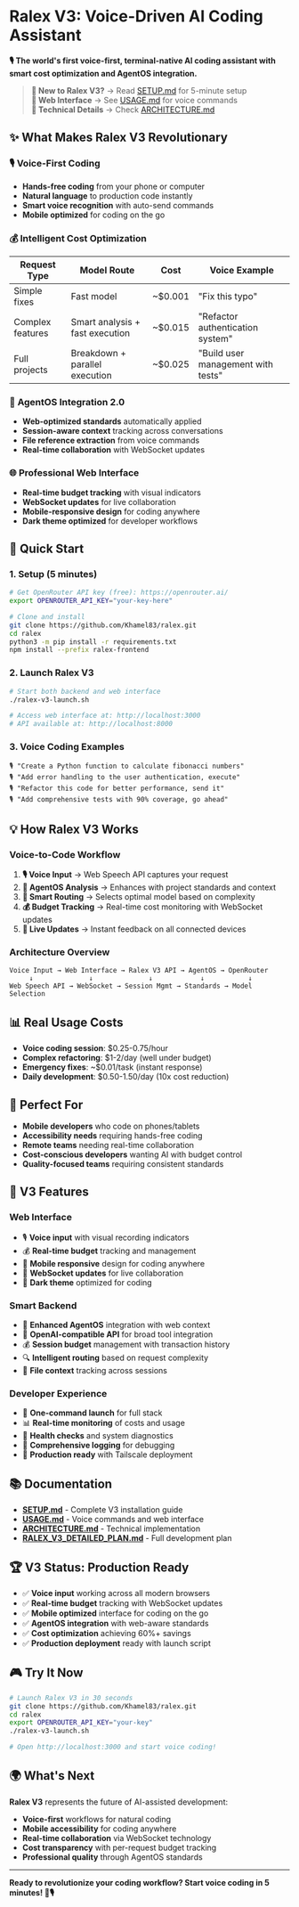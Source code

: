 # Ralex V3: Voice-Driven AI Coding Assistant

**🎙️ The world's first voice-first, terminal-native AI coding assistant with smart cost optimization and AgentOS integration.**

> **🚀 New to Ralex V3?** → Read [SETUP.md](SETUP.md) for 5-minute setup  
> **📱 Web Interface** → See [USAGE.md](USAGE.md) for voice commands  
> **🔧 Technical Details** → Check [ARCHITECTURE.md](ARCHITECTURE.md)

## ✨ What Makes Ralex V3 Revolutionary

### 🎙️ **Voice-First Coding**
- **Hands-free coding** from your phone or computer
- **Natural language** to production code instantly  
- **Smart voice recognition** with auto-send commands
- **Mobile optimized** for coding on the go

### 💰 **Intelligent Cost Optimization**
| Request Type | Model Route | Cost | Voice Example |
|-------------|-------------|------|---------------|
| Simple fixes | Fast model | ~$0.001 | "Fix this typo" |
| Complex features | Smart analysis + fast execution | ~$0.015 | "Refactor authentication system" |
| Full projects | Breakdown + parallel execution | ~$0.025 | "Build user management with tests" |

### 🧠 **AgentOS Integration 2.0**
- **Web-optimized standards** automatically applied
- **Session-aware context** tracking across conversations
- **File reference extraction** from voice commands
- **Real-time collaboration** with WebSocket updates

### 🌐 **Professional Web Interface**
- **Real-time budget tracking** with visual indicators
- **WebSocket updates** for live collaboration
- **Mobile-responsive design** for coding anywhere
- **Dark theme optimized** for developer workflows

## 🚀 Quick Start

### 1. **Setup** (5 minutes)
```bash
# Get OpenRouter API key (free): https://openrouter.ai/
export OPENROUTER_API_KEY="your-key-here"

# Clone and install
git clone https://github.com/Khamel83/ralex.git
cd ralex
python3 -m pip install -r requirements.txt
npm install --prefix ralex-frontend
```

### 2. **Launch Ralex V3**
```bash
# Start both backend and web interface
./ralex-v3-launch.sh

# Access web interface at: http://localhost:3000
# API available at: http://localhost:8000
```

### 3. **Voice Coding Examples**
```
🎙️ "Create a Python function to calculate fibonacci numbers"
🎙️ "Add error handling to the user authentication, execute"  
🎙️ "Refactor this code for better performance, send it"
🎙️ "Add comprehensive tests with 90% coverage, go ahead"
```

## 💡 **How Ralex V3 Works**

### **Voice-to-Code Workflow**
1. **🎙️ Voice Input** → Web Speech API captures your request
2. **🧠 AgentOS Analysis** → Enhances with project standards and context  
3. **🎯 Smart Routing** → Selects optimal model based on complexity
4. **💰 Budget Tracking** → Real-time cost monitoring with WebSocket updates
5. **📱 Live Updates** → Instant feedback on all connected devices

### **Architecture Overview**
```
Voice Input → Web Interface → Ralex V3 API → AgentOS → OpenRouter
     ↓              ↓              ↓            ↓           ↓
Web Speech API → WebSocket → Session Mgmt → Standards → Model Selection
```

## 📊 **Real Usage Costs**

- **Voice coding session**: $0.25-0.75/hour
- **Complex refactoring**: $1-2/day (well under budget)
- **Emergency fixes**: ~$0.01/task (instant response)
- **Daily development**: $0.50-1.50/day (10x cost reduction)

## 🎯 **Perfect For**

- **Mobile developers** who code on phones/tablets
- **Accessibility needs** requiring hands-free coding
- **Remote teams** needing real-time collaboration
- **Cost-conscious developers** wanting AI with budget control
- **Quality-focused teams** requiring consistent standards

## 🌟 **V3 Features**

### **Web Interface**
- 🎙️ **Voice input** with visual recording indicators
- 💰 **Real-time budget** tracking and management
- 📱 **Mobile responsive** design for coding anywhere
- 🔄 **WebSocket updates** for live collaboration
- 🎨 **Dark theme** optimized for coding

### **Smart Backend**
- 🧠 **Enhanced AgentOS** integration with web context
- 📡 **OpenAI-compatible API** for broad tool integration
- 💰 **Session budget** management with transaction history
- 🔍 **Intelligent routing** based on request complexity
- 📁 **File context** tracking across sessions

### **Developer Experience**
- 🚀 **One-command launch** for full stack
- 📊 **Real-time monitoring** of costs and usage
- 🔧 **Health checks** and system diagnostics
- 📝 **Comprehensive logging** for debugging
- 🎯 **Production ready** with Tailscale deployment

## 📚 **Documentation**

- **[SETUP.md](SETUP.md)** - Complete V3 installation guide
- **[USAGE.md](USAGE.md)** - Voice commands and web interface  
- **[ARCHITECTURE.md](ARCHITECTURE.md)** - Technical implementation
- **[RALEX_V3_DETAILED_PLAN.md](RALEX_V3_DETAILED_PLAN.md)** - Full development plan

## 🏆 **V3 Status: Production Ready**

- ✅ **Voice input** working across all modern browsers
- ✅ **Real-time budget** tracking with WebSocket updates
- ✅ **Mobile optimized** interface for coding on the go
- ✅ **AgentOS integration** with web-aware standards
- ✅ **Cost optimization** achieving 60%+ savings
- ✅ **Production deployment** ready with launch script

## 🎮 **Try It Now**

```bash
# Launch Ralex V3 in 30 seconds
git clone https://github.com/Khamel83/ralex.git
cd ralex
export OPENROUTER_API_KEY="your-key"
./ralex-v3-launch.sh

# Open http://localhost:3000 and start voice coding!
```

## 🌍 **What's Next**

**Ralex V3** represents the future of AI-assisted development:
- **Voice-first** workflows for natural coding
- **Mobile accessibility** for coding anywhere
- **Real-time collaboration** via WebSocket technology
- **Cost transparency** with per-request budget tracking
- **Professional quality** through AgentOS standards

---

**Ready to revolutionize your coding workflow? Start voice coding in 5 minutes! 🚀🎙️**
